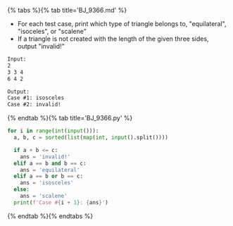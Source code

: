 {% tabs %}{% tab title='BJ_9366.md' %}

* For each test case, print which type of triangle belongs to, "equilateral", "isoceles", or "scalene"
* If a triangle is not created with the length of the given three sides, output "invalid!"

```txt
Input:
2
3 3 4
6 4 2

Output:
Case #1: isosceles
Case #2: invalid!
```

{% endtab %}{% tab title='BJ_9366.py' %}

```py
for i in range(int(input())):
  a, b, c = sorted(list(map(int, input().split())))

  if a + b <= c:
    ans = 'invalid!'
  elif a == b and b == c:
    ans = 'equilateral'
  elif a == b or b == c:
    ans = 'isosceles'
  else:
    ans = 'scalene'
  print(f'Case #{i + 1}: {ans}')
```

{% endtab %}{% endtabs %}
